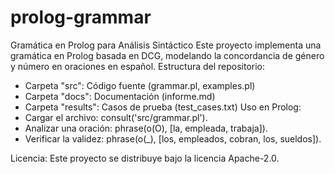 # prolog-grammar
Gramática en Prolog para Análisis Sintáctico
Este proyecto implementa una gramática en Prolog basada en DCG, modelando la concordancia de género y número en oraciones en español.
Estructura del repositorio:
- Carpeta "src": Código fuente (grammar.pl, examples.pl)
- Carpeta "docs": Documentación (informe.md)
- Carpeta "results": Casos de prueba (test_cases.txt)
Uso en Prolog:
- Cargar el archivo:
consult('src/grammar.pl').
- Analizar una oración:
phrase(o(O), [la, empleada, trabaja]).
- Verificar la validez:
phrase(o(_), [los, empleados, cobran, los, sueldos]).

Licencia: Este proyecto se distribuye bajo la licencia Apache-2.0.

